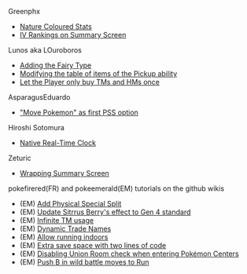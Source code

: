 Greenphx
* [Nature Coloured Stats](https://www.pokecommunity.com/showpost.php?p=10529826)
* [IV Rankings on Summary Screen](https://www.pokecommunity.com/showpost.php?p=10529804)

Lunos aka LOuroboros
* [Adding the Fairy Type](https://www.pokecommunity.com/showpost.php?p=10325868)
* [Modifying the table of items of the Pickup ability](https://www.pokecommunity.com/showpost.php?p=9987541&postcount=11)
* [Let the Player only buy TMs and HMs once](https://www.pokecommunity.com/showpost.php?p=10182590&postcount=117)

AsparagusEduardo
* ["Move Pokemon" as first PSS option](https://www.pokecommunity.com/showpost.php?p=10065761)

Hiroshi Sotomura
* [Native Real-Time Clock](https://www.pokecommunity.com/showpost.php?p=10391167)

Zeturic
* [Wrapping Summary Screen](https://www.pokecommunity.com/showpost.php?p=10060875&postcount=27)

pokefirered(FR) and pokeemerald(EM) tutorials on the github wikis
* (EM) [Add Physical Special Split](https://github.com/pret/pokeemerald/wiki/add-physical-special-split)
* (EM) [Update Sitrrus Berry's effect to Gen 4 standard](https://github.com/pret/pokeemerald/wiki/Update-Sitrus-Berry's-effect-to-Gen-4-standard)
* (EM) [Infinite TM usage](https://github.com/pret/pokeemerald/wiki/Infinite-TM-usage)
* (EM) [Dynamic Trade Names](https://github.com/pret/pokeemerald/wiki/Dynamic-Trade-Names)
* (EM) [Allow running indoors](https://github.com/pret/pokeemerald/wiki/Allow-running-indoors)
* (EM) [Extra save space with two lines of code](https://github.com/pret/pokeemerald/wiki/Extra-save-space-with-two-lines-of-code)
* (EM) [Disabling Union Room check when entering Pokémon Centers](https://github.com/pret/pokeemerald/wiki/Disabling-Union-Room-check-when-entering-Pok%C3%A9mon-Centers)
* (EM) [Push B in wild battle moves to Run](https://github.com/pret/pokeemerald/wiki/Push-B-in-wild-battle-moves-to-Run)
